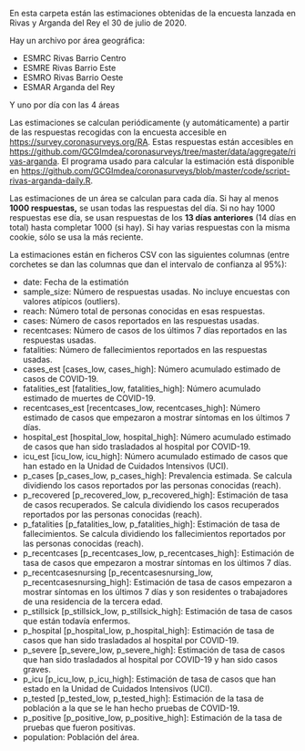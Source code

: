 En esta carpeta están las estimaciones obtenidas de la encuesta lanzada en Rivas y Arganda del Rey el 30 de julio de 2020.

Hay un archivo por área geográfica:
- ESMRC		Rivas Barrio Centro
- ESMRE		Rivas Barrio Este
- ESMRO		Rivas Barrio Oeste
- ESMAR		Arganda del Rey

Y uno por día con las 4 áreas

Las estimaciones se calculan periódicamente (y automáticamente) a partir de las respuestas recogidas con la encuesta accesible en https://survey.coronasurveys.org/RA. Estas respuestas están accesibles en https://github.com/GCGImdea/coronasurveys/tree/master/data/aggregate/rivas-arganda. El programa usado para calcular la estimación está disponible en https://github.com/GCGImdea/coronasurveys/blob/master/code/script-rivas-arganda-daily.R.

Las estimaciones de un área se calculan para cada día. Si hay al menos **1000 respuestas,** se usan todas las respuestas del día. Si no hay 1000 respuestas ese día, se usan
respuestas de los **13 días anteriores** (14 días en total) hasta completar 1000 (si hay). Si hay varias respuestas con la misma cookie, sólo se usa la más reciente.

La estimaciones están en ficheros CSV con las siguientes columnas (entre corchetes se dan las columnas que dan el intervalo de confianza al 95%):
- date: Fecha de la estimatión
- sample_size: Número de respuestas usadas. No incluye encuestas con valores atípicos (outliers).
- reach: Número total de personas conocidas en esas respuestas.
- cases: Número de casos reportados en las respuestas usadas.
- recentcases: Número de casos de los últimos 7 días reportados en las respuestas usadas.
- fatalities: Número de fallecimientos reportados en las respuestas usadas.
- cases_est [cases_low, cases_high]: Número acumulado estimado de casos de COVID-19.
- fatalities_est [fatalities_low, fatalities_high]: Número acumulado estimado de muertes de COVID-19.
- recentcases_est [recentcases_low, recentcases_high]: Número estimado de casos que empezaron a mostrar síntomas en los últimos 7 días.
- hospital_est [hospital_low, hospital_high]: Número acumulado estimado de casos que han sido trasladados al hospital por COVID-19.
- icu_est [icu_low, icu_high]: Número acumulado estimado de casos que han estado en la Unidad de Cuidados Intensivos (UCI).
- p_cases [p_cases_low, p_cases_high]: Prevalencia estimada. Se calcula dividiendo los casos reportados por las personas conocidas (reach).
- p_recovered [p_recovered_low, p_recovered_high]: Estimación de tasa de casos recuperados. Se calcula dividiendo los casos recuperados reportados por las personas conocidas (reach).
- p_fatalities [p_fatalities_low, p_fatalities_high]: Estimación de tasa de fallecimientos. Se calcula dividiendo los fallecimientos reportados por las personas conocidas (reach).
- p_recentcases [p_recentcases_low, p_recentcases_high]: Estimación de tasa de casos que empezaron a mostrar síntomas en los últimos 7 días.
- p_recentcasesnursing [p_recentcasesnursing_low, p_recentcasesnursing_high]: Estimación de tasa de casos empezaron a mostrar síntomas en los últimos 7 días y son residentes o trabajadores de una residencia de la tercera edad.
- p_stillsick [p_stillsick_low, p_stillsick_high]: Estimación de tasa de casos que están todavía enfermos.
- p_hospital [p_hospital_low, p_hospital_high]: Estimación de tasa de casos que han sido trasladados al hospital por COVID-19.
- p_severe [p_severe_low, p_severe_high]: Estimación de tasa de casos que han sido trasladados al hospital por COVID-19 y han sido casos graves.
- p_icu [p_icu_low, p_icu_high]: Estimación de tasa de casos que han estado en la Unidad de Cuidados Intensivos (UCI).
- p_tested [p_tested_low, p_tested_high]: Estimación de la tasa de población a la que se le han hecho pruebas de COVID-19.
- p_positive [p_positive_low, p_positive_high]: Estimación de la tasa de pruebas que fueron positivas.
- population: Población del área.
